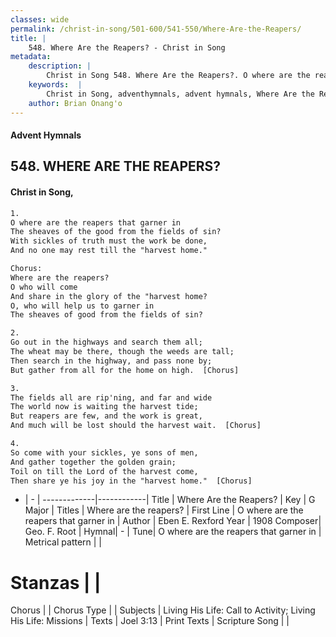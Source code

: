 ```yaml
---
classes: wide
permalink: /christ-in-song/501-600/541-550/Where-Are-the-Reapers/
title: |
    548. Where Are the Reapers? - Christ in Song
metadata:
    description: |
        Christ in Song 548. Where Are the Reapers?. O where are the reapers that garner in The sheaves of the good from the fields of sin? With sickles of truth must the work be done, And no one may rest till the "harvest home." Chorus: Where are the reapers? O who will come And share in the glory of the "harvest home? O, who will help us to garner in The sheaves of good from the fields of sin?
    keywords:  |
        Christ in Song, adventhymnals, advent hymnals, Where Are the Reapers?, O where are the reapers that garner in. Where are the reapers?
    author: Brian Onang'o
---
```


#### Advent Hymnals
## 548. WHERE ARE THE REAPERS?
####  Christ in Song,

```txt
1.
O where are the reapers that garner in
The sheaves of the good from the fields of sin?
With sickles of truth must the work be done,
And no one may rest till the "harvest home."

Chorus:
Where are the reapers?
O who will come
And share in the glory of the "harvest home?
O, who will help us to garner in
The sheaves of good from the fields of sin?

2.
Go out in the highways and search them all;
The wheat may be there, though the weeds are tall;
Then search in the highway, and pass none by;
But gather from all for the home on high.  [Chorus]

3.
The fields all are rip'ning, and far and wide
The world now is waiting the harvest tide;
But reapers are few, and the work is great,
And much will be lost should the harvest wait.  [Chorus]

4.
So come with your sickles, ye sons of men,
And gather together the golden grain;
Toil on till the Lord of the harvest come,
Then share ye his joy in the "harvest home."  [Chorus]

```

- |   -  |
-------------|------------|
Title | Where Are the Reapers? |
Key | G Major |
Titles | Where are the reapers? |
First Line | O where are the reapers that garner in |
Author | Eben E. Rexford
Year | 1908
Composer| Geo. F. Root |
Hymnal|  - |
Tune| O where are the reapers that garner in |
Metrical pattern | |
# Stanzas |  |
Chorus |  |
Chorus Type |  |
Subjects | Living His Life: Call to Activity; Living His Life: Missions |
Texts | Joel 3:13 |
Print Texts | 
Scripture Song |  |
    
